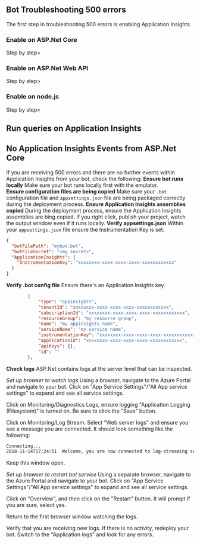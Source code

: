 ## Bot Troubleshooting 500 errors
The first step in troubleshooting 500 errors is enabling Application Insights. 

### Enable on ASP.Net Core
Step by step>
### Enable on ASP.Net Web API
Step by step>
### Enable on node.js
Step by step>


## Run queries on Application Insights


## No Application Insights Events from ASP.Net Core 
If you are receiving 500 errors and there are no further events within Application Insights from your bot, check the following:
**Ensure bot runs locally**
Make sure your bot runs locally first with the emulator.  
**Ensure configuration files are being copied**
Make sure your `.bot` configuration file and `appsettings.json` file are being packaged correctly during the deployment process.
**Ensure Application Insights assemblies copied**
During the deployment process, ensure the Application Insights assemblies are bing copied.  If you right click, publish your project, watch the output window even if it runs locally. 
**Verify appsettings.json**
Within your `appsettings.json` file ensure the Instrumentation Key is set.
```json
{
  "botFilePath": "mybot.bot",
  "botFileSecret": "<my secret>",
  "ApplicationInsights": {
    "InstrumentationKey": "xxxxxxxx-xxxx-xxxx-xxxx-xxxxxxxxxxxx"
  }
}
```
**Verify .bot config file**
Ensure there's an Application Insights key.

```json
        {
            "type": "appInsights",
            "tenantId": "xxxxxxxx-xxxx-xxxx-xxxx-xxxxxxxxxxxx",
            "subscriptionId": "xxxxxxxx-xxxx-xxxx-xxxx-xxxxxxxxxxxx",
            "resourceGroup": "my resource group",
            "name": "my appinsights name",
            "serviceName": "my service name",
            "instrumentationKey": "xxxxxxxx-xxxx-xxxx-xxxx-xxxxxxxxxxxx",
            "applicationId": "xxxxxxxx-xxxx-xxxx-xxxx-xxxxxxxxxxxx",
            "apiKeys": {},
            "id": ""
        },
```
**Check logs**
ASP.Net contains logs at the server level that can be inspected.

*Set up browser to watch logs*
Using a browser, navigate to the Azure Portal and navigate to your bot.  Click on "App Service Settings"/"All App service settings" to expand and see all service settings.

Click on Monitoring/Diagnostics Logs, ensure logging "Application Logging (Filesystem)" is turned on.  Be sure to click the "Save" button.

Click on Monitoring/Log Stream.  Select "Web server logs" and ensure you see a message you are connected.  It should look something like the following:

```bash
Connecting...
2018-11-14T17:24:51  Welcome, you are now connected to log-streaming service.
```
Keep this window open.

*Set up browser to restart bot service*
Using a separate browser, navigate to the Azure Portal and navigate to your bot.  Click on "App Service Settings"/"All App service settings" to expand and see all service settings.

Click on "Overview", and then click on the "Restart" button.  It will prompt if you are sure, select yes.

Return to the first browser window watching the logs.

Verify that you are receiving new logs.  If there is no activity, redeploy your bot.
Switch to the "Application logs" and look for any errors.

